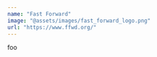 ```yaml
---
name: "Fast Forward"
image: "@assets/images/fast_forward_logo.png"
url: "https://www.ffwd.org/"
---
```

foo